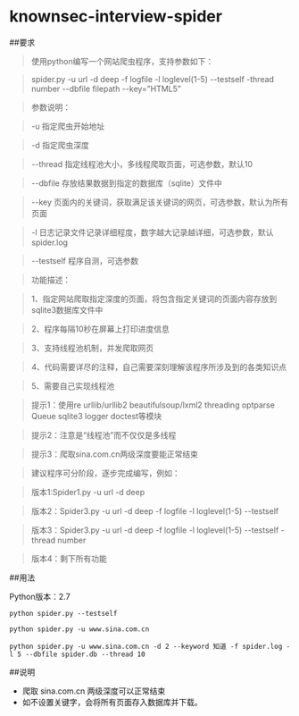 # knownsec-interview-spider

##要求

>使用python编写一个网站爬虫程序，支持参数如下：

>spider.py -u url -d deep -f logfile -l loglevel(1-5)  --testself -thread number --dbfile  filepath  --key=”HTML5” 

>参数说明：

>-u 指定爬虫开始地址

>-d 指定爬虫深度

>--thread 指定线程池大小，多线程爬取页面，可选参数，默认10

>--dbfile 存放结果数据到指定的数据库（sqlite）文件中

>--key 页面内的关键词，获取满足该关键词的网页，可选参数，默认为所有页面

>-l 日志记录文件记录详细程度，数字越大记录越详细，可选参数，默认spider.log

>--testself 程序自测，可选参数

>

>功能描述：

>1、指定网站爬取指定深度的页面，将包含指定关键词的页面内容存放到sqlite3数据库文件中

>2、程序每隔10秒在屏幕上打印进度信息

>3、支持线程池机制，并发爬取网页

>4、代码需要详尽的注释，自己需要深刻理解该程序所涉及到的各类知识点

>5、需要自己实现线程池


>提示1：使用re  urllib/urllib2  beautifulsoup/lxml2  threading optparse Queue  sqlite3 logger  doctest等模块

>提示2：注意是“线程池”而不仅仅是多线程

>提示3：爬取sina.com.cn两级深度要能正常结束

 

>建议程序可分阶段，逐步完成编写，例如：

>版本1:Spider1.py -u url -d deep

>版本2：Spider3.py -u url -d deep -f logfile -l loglevel(1-5)  --testself

>版本3：Spider3.py -u url -d deep -f logfile -l loglevel(1-5)  --testself -thread number

>版本4：剩下所有功能

##用法

Python版本：2.7

```
python spider.py --testself

python spider.py -u www.sina.com.cn

python spider.py -u www.sina.com.cn -d 2 --keyword 知道 -f spider.log -l 5 --dbfile spider.db --thread 10 

```

##说明

- 爬取 sina.com.cn 两级深度可以正常结束
- 如不设置关键字，会将所有页面存入数据库并下载。